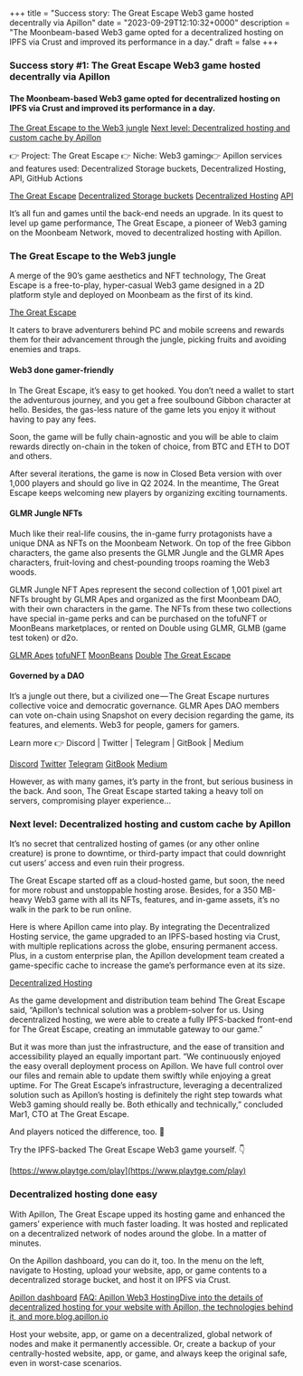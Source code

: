 +++
title = "Success story: The Great Escape Web3 game hosted decentrally via Apillon"
date = "2023-09-29T12:10:32+0000"
description = "The Moonbeam-based Web3 game opted for a decentralized hosting on IPFS via Crust and improved its performance in a day."
draft = false
+++

### Success story #1: The Great Escape Web3 game hosted decentrally via Apillon


#### The Moonbeam-based Web3 game opted for decentralized hosting on IPFS via Crust and improved its performance in a day.

[The Great Escape to the Web3 jungle](#9502)
[Next level: Decentralized hosting and custom cache by Apillon](#fbcc)

👉 Project: The Great Escape 👉 Niche: Web3 gaming👉 Apillon services and features used: Decentralized Storage buckets, Decentralized Hosting, API, GitHub Actions

[The Great Escape](https://www.playtge.com/)
[Decentralized Storage buckets](https://wiki.apillon.io/build/2-web3-services.html#storage-bucket)
[Decentralized Hosting](https://wiki.apillon.io/build/2-web3-services.html#web3-hosting)
[API](https://wiki.apillon.io/build/3-apillon-api.html)

It’s all fun and games until the back-end needs an upgrade. In its quest to level up game performance, The Great Escape, a pioneer of Web3 gaming on the Moonbeam Network, moved to decentralized hosting with Apillon.


### The Great Escape to the Web3 jungle


A merge of the 90’s game aesthetics and NFT technology, The Great Escape is a free-to-play, hyper-casual Web3 game designed in a 2D platform style and deployed on Moonbeam as the first of its kind.

[The Great Escape](https://www.playtge.com/)

It caters to brave adventurers behind PC and mobile screens and rewards them for their advancement through the jungle, picking fruits and avoiding enemies and traps.


#### Web3 done gamer-friendly


In The Great Escape, it’s easy to get hooked. You don’t need a wallet to start the adventurous journey, and you get a free soulbound Gibbon character at hello. Besides, the gas-less nature of the game lets you enjoy it without having to pay any fees.


Soon, the game will be fully chain-agnostic and you will be able to claim rewards directly on-chain in the token of choice, from BTC and ETH to DOT and others.


After several iterations, the game is now in Closed Beta version with over 1,000 players and should go live in Q2 2024. In the meantime, The Great Escape keeps welcoming new players by organizing exciting tournaments.


#### GLMR Jungle NFTs


Much like their real-life cousins, the in-game furry protagonists have a unique DNA as NFTs on the Moonbeam Network. On top of the free Gibbon characters, the game also presents the GLMR Jungle and the GLMR Apes characters, fruit-loving and chest-pounding troops roaming the Web3 woods.


GLMR Jungle NFT Apes represent the second collection of 1,001 pixel art NFTs brought by GLMR Apes and organized as the first Moonbeam DAO, with their own characters in the game. The NFTs from these two collections have special in-game perks and can be purchased on the tofuNFT or MoonBeans marketplaces, or rented on Double using GLMR, GLMB (game test token) or d2o.

[GLMR Apes](https://www.glmrapes.com/)
[tofuNFT](https://tofunft.com/fr/collection/glmr-jungle/items)
[MoonBeans](https://moonbeans.io/storefront/gape)
[Double](https://tofunft.com/fr/collection/glmr-jungle/items)
[The Great Escape](https://game.glmrjungle.com/img/faq/FAQ.png)

#### Governed by a DAO


It’s a jungle out there, but a civilized one — The Great Escape nurtures collective voice and democratic governance. GLMR Apes DAO members can vote on-chain using Snapshot on every decision regarding the game, its features, and elements. Web3 for people, gamers for gamers.


Learn more 👉 Discord | Twitter | Telegram | GitBook | Medium

[Discord](https://discord.gg/H9DH3z2bTV)
[Twitter](https://twitter.com/GLMRJungle)
[Telegram](https://t.me/+qGh0InPSPc1iMTNk)
[GitBook](https://the-great-escape.gitbook.io/the-great-escape/the-basics/gameplay)
[Medium](https://medium.com/@playthegreatescape)

However, as with many games, it’s party in the front, but serious business in the back. And soon, The Great Escape started taking a heavy toll on servers, compromising player experience…


### Next level: Decentralized hosting and custom cache by Apillon


It’s no secret that centralized hosting of games (or any other online creature) is prone to downtime, or third-party impact that could downright cut users’ access and even ruin their progress.


The Great Escape started off as a cloud-hosted game, but soon, the need for more robust and unstoppable hosting arose. Besides, for a 350 MB-heavy Web3 game with all its NFTs, features, and in-game assets, it’s no walk in the park to be run online.


Here is where Apillon came into play. By integrating the Decentralized Hosting service, the game upgraded to an IPFS-based hosting via Crust, with multiple replications across the globe, ensuring permanent access. Plus, in a custom enterprise plan, the Apillon development team created a game-specific cache to increase the game’s performance even at its size.

[Decentralized Hosting](https://wiki.apillon.io/build/2-web3-services.html#web3-hosting)

As the game development and distribution team behind The Great Escape said, “Apillon’s technical solution was a problem-solver for us. Using decentralized hosting, we were able to create a fully IPFS-backed front-end for The Great Escape, creating an immutable gateway to our game.”


But it was more than just the infrastructure, and the ease of transition and accessibility played an equally important part. “We continuously enjoyed the easy overall deployment process on Apillon. We have full control over our files and remain able to update them swiftly while enjoying a great uptime. For The Great Escape’s infrastructure, leveraging a decentralized solution such as Apillon’s hosting is definitely the right step towards what Web3 gaming should really be. Both ethically and technically,” concluded Mar1, CTO at The Great Escape.


And players noticed the difference, too. 🚀


Try the IPFS-backed The Great Escape Web3 game yourself. 👇

[https://www.playtge.com/play](https://www.playtge.com/play)

### Decentralized hosting done easy


With Apillon, The Great Escape upped its hosting game and enhanced the gamers’ experience with much faster loading. It was hosted and replicated on a decentralized network of nodes around the globe. In a matter of minutes.


On the Apillon dashboard, you can do it, too. In the menu on the left, navigate to Hosting, upload your website, app, or game contents to a decentralized storage bucket, and host it on IPFS via Crust.

[Apillon dashboard](https://app.apillon.io/dashboard/service/hosting)
[FAQ: Apillon Web3 HostingDive into the details of decentralized hosting for your website with Apillon, the technologies behind it, and more.blog.apillon.io](https://blog.apillon.io/faq-apillon-web3-hosting-81d5477661e7)

Host your website, app, or game on a decentralized, global network of nodes and make it permanently accessible. Or, create a backup of your centrally-hosted website, app, or game, and always keep the original safe, even in worst-case scenarios.

